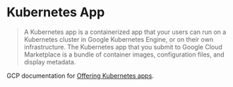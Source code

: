 # Kubernetes App

> A Kubernetes app is a containerized app that your users can run on a Kubernetes cluster in Google Kubernetes Engine, or on their own infrastructure. The Kubernetes app that you submit to Google Cloud Marketplace is a bundle of container images, configuration files, and display metadata.

GCP documentation for [Offering Kubernetes apps](https://cloud.google.com/marketplace/docs/partners/kubernetes).